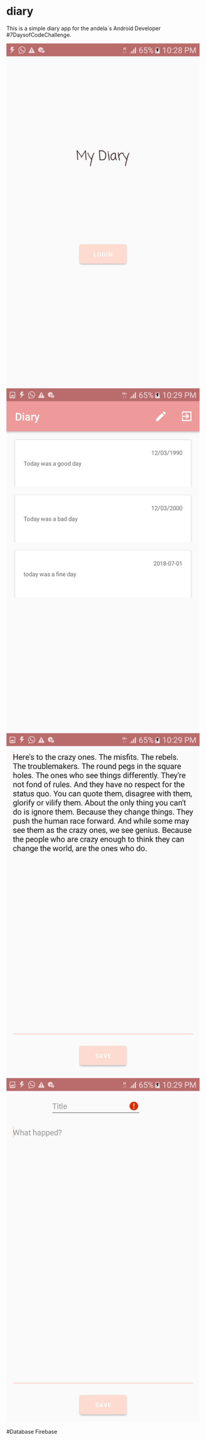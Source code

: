 # diary
This is a simple diary app for the andela`s Android Developer #7DaysofCodeChallenge.

![alt text](https://github.com/Iamkosgei/diary/blob/master/1%20(4).JPG)
![alt text](https://github.com/Iamkosgei/diary/blob/master/1%20(2).JPG )
![alt text](https://github.com/Iamkosgei/diary/blob/master/1%20(1).JPG )
![alt text](https://github.com/Iamkosgei/diary/blob/master/1%20(3).JPG )

#Database
Firebase

